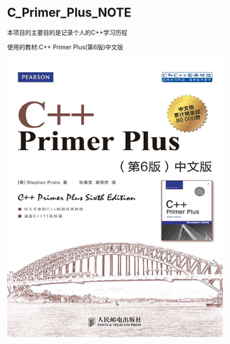 # C_Primer_Plus_NOTE

本项目的主要目的是记录个人的C++学习历程



使用的教材:C++ Primer Plus(第6版)中文版



![image-20250722152834461](./assets/image-20250722152834461.png)